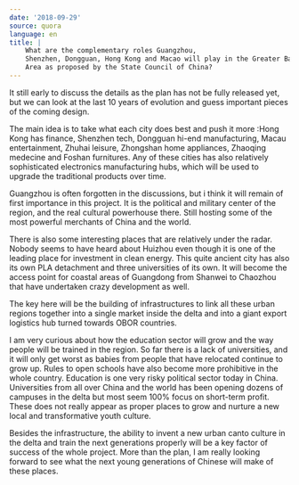 ```yaml
---
date: '2018-09-29'
source: quora
language: en
title: |
    What are the complementary roles Guangzhou,
    Shenzhen, Dongguan, Hong Kong and Macao will play in the Greater Bay
    Area as proposed by the State Council of China?
---
```


It still early to discuss the details as the plan has not be fully
released yet, but we can look at the last 10 years of evolution and
guess important pieces of the coming design.

The main idea is to take what each city does best and push it more :Hong
Kong has finance, Shenzhen tech, Dongguan hi-end manufacturing, Macau
entertainment, Zhuhai leisure, Zhongshan home appliances, Zhaoqing
medecine and Foshan furnitures. Any of these cities has also relatively
sophisticated electronics manufacturing hubs, which will be used to
upgrade the traditional products over time.

Guangzhou is often forgotten in the discussions, but i think it will
remain of first importance in this project. It is the political and
military center of the region, and the real cultural powerhouse there.
Still hosting some of the most powerful merchants of China and the
world.

There is also some interesting places that are relatively under the
radar. Nobody seems to have heard about Huizhou even though it is one of
the leading place for investment in clean energy. This quite ancient
city has also its own PLA detachment and three universities of its own.
It will become the access point for coastal areas of Guangdong from
Shanwei to Chaozhou that have undertaken crazy development as well.

The key here will be the building of infrastructures to link all these
urban regions together into a single market inside the delta and into a
giant export logistics hub turned towards OBOR countries.

I am very curious about how the education sector will grow and the way
people will be trained in the region. So far there is a lack of
universities, and it will only get worst as babies from people that have
relocated continue to grow up. Rules to open schools have also become
more prohibitive in the whole country. Education is one very risky
political sector today in China. Universities from all over China and
the world has been opening dozens of campuses in the delta but most seem
100% focus on short-term profit. These does not really appear as proper
places to grow and nurture a new local and transformative youth culture.

Besides the infrastructure, the ability to invent a new urban canto
culture in the delta and train the next generations properly will be a
key factor of success of the whole project. More than the plan, I am
really looking forward to see what the next young generations of Chinese
will make of these places.

